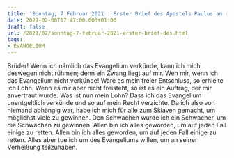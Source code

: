 ```yaml
---
title: 'Sonntag, 7 Februar 2021 : Erster Brief des Apostels Paulus an die Korinther 9,16-19.22-23.'
date: 2021-02-06T17:47:00.003+01:00
draft: false
url: /2021/02/sonntag-7-februar-2021-erster-brief-des.html
tags: 
- EVANGELIUM
---
```


Brüder! Wenn ich nämlich das Evangelium verkünde, kann ich mich deswegen nicht rühmen; denn ein Zwang liegt auf mir. Weh mir, wenn ich das Evangelium nicht verkünde! Wäre es mein freier Entschluss, so erhielte ich Lohn. Wenn es mir aber nicht freisteht, so ist es ein Auftrag, der mir anvertraut wurde. Was ist nun mein Lohn? Dass ich das Evangelium unentgeltlich verkünde und so auf mein Recht verzichte. Da ich also von niemand abhängig war, habe ich mich für alle zum Sklaven gemacht, um möglichst viele zu gewinnen. Den Schwachen wurde ich ein Schwacher, um die Schwachen zu gewinnen. Allen bin ich alles geworden, um auf jeden Fall einige zu retten. Allen bin ich alles geworden, um auf jeden Fall einige zu retten. Alles aber tue ich um des Evangeliums willen, um an seiner Verheißung teilzuhaben.
